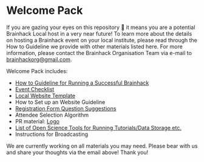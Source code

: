 # Welcome Pack

If you are gazing your eyes on this repository :eyes: it means you are a potential Brainhack Local host in a very near future!
To learn more about the details on hosting a Brainhack event on your local institute, please read through the How to Guideline we provide with other materials listed here. For more information, please contact the Brainhack Organisation Team via e-mail to brainhackorg@gmail.com. 

Welcome Pack includes:
* [How to Guideline for Running a Successful Brainhack](https://docs.google.com/document/d/1yUnRBrH0vcl3Kap7VUdazRvImUVebeWT_4Zp5QAqDZY/edit?usp=sharing)
* [Event Checklist](https://docs.google.com/spreadsheets/d/1Oo86o-59AaLyH5INGWRrGciNlBHgJ9HB_Ssrd2P7n40/edit?usp=sharing)
* [Local Website Template](https://github.com/brainhackorg/local_brainhack)
* How to Set up an Website Guideline
* [Registration Form Question Suggestions](https://docs.google.com/document/d/13Sd9AIPLR_Ug0ZY08gtcimlQXZ3wRHYrIVGp7fcUzGw/edit?usp=sharing)
* Attendee Selection Algorithm
* PR material: [Logo](https://drive.google.com/drive/folders/1nQmkGg5LfYBT3ngeOv7mZnd36QpDm1_E?usp=sharing)
* [List of Open Science Tools for Running Tutorials/Data Storage etc.](https://github.com/Remi-Gau/hitchhackers_guide_brain) 
* Instructions for Broadcasting


We are currently working on all materials you may need. Please bear with us and share your thoughts via the email above! Thank you!
